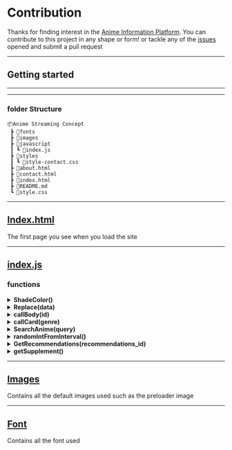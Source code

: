 # Contribution
Thanks for finding interest in the [Anime Information Platform](https://anime-info-platform.vercel.app/).
You can contribute to this project in any shape or form! or tackle any of the [issues](https://github.com/Mini-Sylar/Anime-Info-Platform/issues) opened and submit a pull request

<hr>

## Getting started

<hr><hr>

### folder Structure

```
📦Anime Streaming Concept
 ┣ 📂fonts
 ┣ 📂images
 ┣ 📂javascript
 ┃ ┗ 📜index.js
 ┣ 📂styles
 ┃ ┗ 📜style-contact.css
 ┣ 📜about.html
 ┣ 📜contact.html
 ┣ 📜index.html
 ┣ 📜README.md
 ┗ 📜style.css
```

   <hr>

## [Index.html](index.html)

The first page you see when you load the site 

<hr>

## [index.js](https://github.com/Mini-Sylar/Anime-Info-Platform/blob/master/javascript/index.js)

### **functions**
<details>
  <summary><b>ShadeColor()</b></summary>
         <ul>Returns a darker varient of the accent color on certain elements </ul>
</details>

<details>
  <summary><b>Replace(data)</b></summary>
    <ul> Contains all the main elements that will modified </ul>
  <ul>Takes data parameter; this is the JSON object returned by the API, from this data the elements are modified </ul>
</details>

<details>
  <summary><b>callBody(id)</b></summary>
  <ul> Contains the request that provides data for main body. Calls Replace(data) at the end to modify the elements </ul>
   <ul> <b><i>id:</i></b> this represents the id of the anime we are looking for by default it is '140960' for Spy X Family </ul>
</details>

<details>
  <summary><b>callCard(genre)</b></summary>
   <ul> This function contains the request that provides data for the suggestion cards</ul>
   <ul> <b><i>genre:</i></b> default genre to be passed, initially it is "Action"</ul>
   <ul> after modifying the cards, which ever card is clicked call callBody(id) to replace page body contents</ul>
</details>

<details>
  <summary><b>SearchAnime(query)</b></summary>
 <ul> Returns data that contains ID and title of anime you searched for so it can pass the ID to callBody(id) to change body content </ul>
</details>

<details>
  <summary><b>randomIntFromInterval()</b></summary>
<ul> Choose random index from a given lenght</ul>
</details>

<details>
  <summary><b> GetRecommendations(recommendations_id)</b></summary>
 <ul> Returns the proper recommendations based on rating by users on anilist, makes searching easier </ul>
 <ul><b><i>recommendation_id:</i></b> similar to id, refers to the id of the show we want our recommendations to be on</ul>
</details>

<details>
  <summary><b> getSupplement()</b></summary>
 <ul> Gets a supplement of shows that are added to existing cards if the recommendation of that show was not up to 10 </ul>
   <ul> this is particularly useful for old shows in the 1980s and older that have close to 0 recommendations </ul>
</details>

<hr>

## [Images](images)

Contains all the default images used such as the preloader image

<hr>

## [Font](fonts)

Contains all the font used

